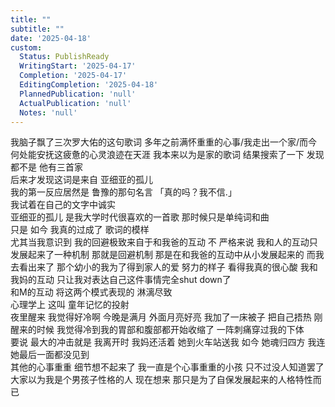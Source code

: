 ```yaml
---  
title: ""  
subtitle: ""  
date: '2025-04-18'  
custom:  
  Status: PublishReady  
  WritingStart: '2025-04-17'  
  Completion: '2025-04-17'  
  EditingCompletion: '2025-04-18'  
  PlannedPublication: 'null'  
  ActualPublication: 'null'  
  Notes: 'null'  
---    
```

我脑子飘了三次罗大佑的这句歌词 多年之前满怀重重的心事/我走出一个家/而今何处能安抚这疲惫的心灵浪迹在天涯 我本来以为是家的歌词 结果搜索了一下 发现都不是 他有三首家    
后来才发现这词是来自 亚细亚的孤儿    
我的第一反应居然是 鲁豫的那句名言 「真的吗？我不信.」    
我试着在自己的文字中诚实    
亚细亚的孤儿 是我大学时代很喜欢的一首歌 那时候只是单纯词和曲    
只是 如今 我真的过成了 歌词的模样    
尤其当我意识到 我的回避极致来自于和我爸的互动 不 严格来说 我和人的互动只发展起来了一种机制 那就是回避机制 那是在和我爸的互动中从小发展起来的 而我去看出来了 那个幼小的我为了得到家人的爱 努力的样子 看得我真的很心酸 我和我妈的互动 只让我对表达自己这件事情完全shut down了    
和M的互动 将这两个模式表现的 淋漓尽致    
心理学上 这叫 童年记忆的投射    
夜里醒来 我觉得好冷啊 今晚是满月 外面月亮好亮 我加了一床被子 把自己捂热 刚醒来的时候 我觉得冷到我的胃部和腹部都开始收缩了 一阵刺痛穿过我的下体    
要说 最大的冲击就是 我离开时 我妈还活着 她到火车站送我 如今 她魂归四方 我连她最后一面都没见到    
其他的心事重重 细节想不起来了 我一直是个心事重重的小孩 只不过没人知道罢了 大家以为我是个男孩子性格的人 现在想来 那只是为了自保发展起来的人格特性而已      